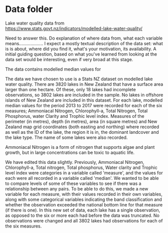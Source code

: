 # Data folder
Lake water quality data from
https://www.stats.govt.nz/indicators/modelled-lake-water-quality/


Need to answer this. Do explanation of where data from, what each variable means...................
I expect a mostly textual description of the data set: what is is about, where did you find it, what's your motivation, its availability. A initial guiding question, based on what you've learned from looking at the data set would be interesting, even if very broad at this stage.



The data contains modelled median values for 

The data we have chosen to use is a Stats NZ dataset on modelled lake water quality. There are 3820 lakes in New Zealand that have a surface area larger than one hectare. Of these, only 18 lakes had incomplete observations, so 3802 lakes are included in the sample. No lakes in offshore islands of New Zealand are included in this dataset. For each lake, modelled median values for the period 2013 to 2017 were recorded for each of the six measures; Ammoniacal Nitrogen, Chlorophyll-a, Total Nitrogen, Total Phosphorus, water Clarity and Trophic level index. Measures of the perimeter (in metres), depth (in metres), area (in square metres) and New Zealand map grid coordinates (both easting and northing) where recorded as well as the ID of the lake, the region it is in, the dominant landcover and the lake type. The name of some lakes were also recorded. 

Ammoniacal Nitrogen is a form of nitrogen that supports algae and plant growth, but in large concentrations can be toxic to aquatic life. 


We have edited this data slightly. Previously, Ammoniacal Nitrogen, Chlorophyll-a, Total nitrogen, Total phosphorus, Water clarity and Trophic level index were categories in a variable called 'measure', and the values for each were all recorded in a variable called 'median'. We wanted to be able to compare levels of some of these variables to see if there was a relationship between any pairs. To be able to do this, we made a new variable for each measure, with their values recorded in their own variables, along with some categorical variables indicating the band classification and whether the observation exceeded the national bottom line for that measure (if there is one). In this new set of data, each lake has a single observation, as opposed to the six or more each had before the data was truncated. No observations were changed and all 3802 lakes had observations for each of the six measures. 

